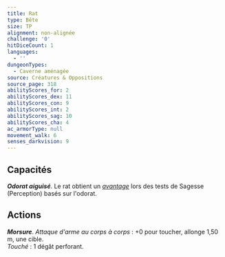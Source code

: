 ```yaml
---
title: Rat
type: Bête
size: TP
alignment: non-alignée
challenge: '0'
hitDiceCount: 1
languages:
  - ''
dungeonTypes:
  - Caverne aménagée
source: Créatures & Oppositions
source_page: 318
abilityScores_for: 2
abilityScores_dex: 11
abilityScores_con: 9
abilityScores_int: 2
abilityScores_sag: 10
abilityScores_cha: 4
ac_armorType: null
movement_walk: 6
senses_darkvision: 9
---
```

## Capacités
_**Odorat aiguisé**_. Le rat obtient un [_avantage_](/utiliser-les-caracteristiques/#avantage-et-desavantage) lors des tests de Sagesse (Perception) basés sur l'odorat.

## Actions
_**Morsure**_. _Attaque d'arme au corps à corps_ : +0 pour toucher, allonge 1,50 m, une cible.  
_Touché_ : 1 dégât perforant.
